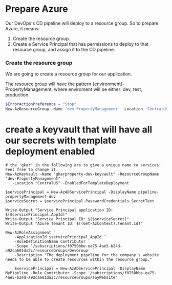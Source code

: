 # Prepare Azure

Our DevOps's CD pipeline will deploy to a resource group. So to prepare Azure, it means:  
1. Create the resource group.
2. Create a Service Principal that has permissions to deploy to that resource group, and assign it to the CD pipeline.  

### Create the resource group
We are going to create a resource group for our application.  

The resource group will have the pattern {environment}-PropertyManagement, where enviroment will be either: dev, test, production.  

```powershell
$ErrorActionPreference = "Stop"
New-AzResourceGroup -Name 'dev-PropertyManagement' -Location 'CentralUS' -Force -Tag @{'RG'='PM'}
```


# create a keyvault that will have all our secrets with template deployment enabled

```pwsh
# the 'gkar' in the following are to give a unique name to services. Feel free to change it.
New-AzKeyVault -Name "gkarproperty-dev-keyvault" -ResourceGroupName "dev-PropertyManagement" `
   -Location "CentralUS" -EnabledForTemplateDeployment

$servicePrincipal = New-AzADServicePrincipal -DisplayName pipeline-propertyManagement-dev
$serviceSecret = $servicePrincipal.PasswordCredentials.SecretText

Write-Output "Service Principal application ID: $($servicePrincipal.AppId)"
Write-Output "Service Principal ID: $($serviceSecret)"
Write-Output "Azure Tenant ID: $((Get-AzContext).Tenant.Id)"

New-AzRoleAssignment `
    -ApplicationId $servicePrincipal.AppId `
    -RoleDefinitionName Contributor `
    -Scope '/subscriptions/f0750bbe-ea75-4ae5-b24d-a92ca601da2c/resourceGroups/DevGroup' `
    -Description "The deployment pipeline for the company's website needs to be able to create resources within the resource group."

    $servicePrincipal = New-AzADServicePrincipal -DisplayName MyPipeline -Role Contributor -Scope '/subscriptions/f0750bbe-ea75-4ae5-b24d-a92ca601da2c/resourceGroups/ToyWebsite'

```
